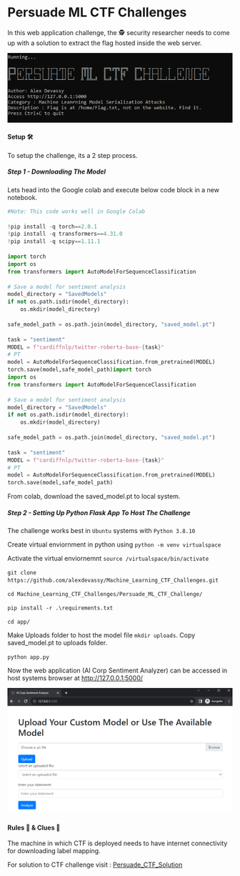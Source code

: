 # Persuade ML CTF Challenges

In this web application challenge, the :detective: security researcher needs to come up with a solution to extract the flag hosted inside the web server. 

![Alt text](Images/Banner.PNG?raw=true "Banner")

#### Setup :hammer_and_wrench:

To setup the challenge, its a 2 step process. 

##### Step 1 - Downloading The Model

Lets head into the Google colab and execute below code block in a new notebook.

```python
#Note: This code works well in Google Colab
  
!pip install -q torch==2.0.1
!pip install -q transformers==4.31.0
!pip install -q scipy==1.11.1

import torch
import os
from transformers import AutoModelForSequenceClassification

# Save a model for sentiment analysis
model_directory = "SavedModels"
if not os.path.isdir(model_directory):
    os.mkdir(model_directory)

safe_model_path = os.path.join(model_directory, "saved_model.pt")

task = "sentiment"
MODEL = f"cardiffnlp/twitter-roberta-base-{task}"
# PT
model = AutoModelForSequenceClassification.from_pretrained(MODEL)
torch.save(model,safe_model_path)import torch
import os
from transformers import AutoModelForSequenceClassification

# Save a model for sentiment analysis
model_directory = "SavedModels"
if not os.path.isdir(model_directory):
    os.mkdir(model_directory)

safe_model_path = os.path.join(model_directory, "saved_model.pt")

task = "sentiment"
MODEL = f"cardiffnlp/twitter-roberta-base-{task}"
# PT
model = AutoModelForSequenceClassification.from_pretrained(MODEL)
torch.save(model,safe_model_path)
```
From colab, download the saved_model.pt to local system.

##### Step 2 - Setting Up Python Flask App To Host The Challenge

The challenge works best in `Ubuntu` systems with `Python 3.8.10`

Create virtual enviornment in python using `python -m venv virtualspace`

Activate the virtual enviornemnt `source /virtualspace/bin/activate`

`git clone https://github.com/alexdevassy/Machine_Learning_CTF_Challenges.git`

`cd Machine_Learning_CTF_Challenges/Persuade_ML_CTF_Challenge/`

`pip install -r .\requirements.txt`

`cd app/`

Make Uploads folder to host the model file `mkdir uploads`. Copy saved_model.pt to uploads folder. 

`python app.py`

Now the web application (AI Corp Sentiment Analyzer) can be accessed in host systems browser at http://127.0.0.1:5000/

<kbd>![Alt text](Images/Web_App.PNG?raw=true "Web_app")</kbd>

#### Rules :triangular_ruler: & Clues :monocle_face:
The machine in which CTF is deployed needs to have internet connectivity for downloading label mapping. 

For solution to CTF challenge visit : [Persuade_CTF_Solution](Solution/)
